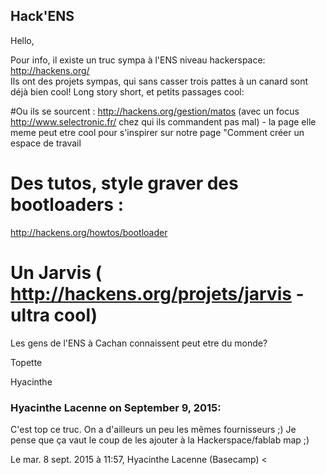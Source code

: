 ## Hack'ENS



Hello,  
  

Pour info, il existe un truc sympa à l'ENS niveau hackerspace:
<http://hackens.org/>  
Ils ont des projets sympas, qui sans casser trois pattes à un canard sont déjà
bien cool! Long story short, et petits passages cool:  

#Ou ils se sourcent : <http://hackens.org/gestion/matos> (avec un focus
<http://www.selectronic.fr/> chez qui ils commandent pas mal) - la page elle
meme peut etre cool pour s'inspirer sur notre page "Comment créer un espace de
travail  

# Des tutos, style graver des bootloaders :
<http://hackens.org/howtos/bootloader>  

# Un Jarvis ( <http://hackens.org/projets/jarvis> \- ultra cool)  

  
Les gens de l'ENS à Cachan connaissent peut etre du monde?  
  
Topette  
  
Hyacinthe



### **Hyacinthe Lacenne** on September 9, 2015:



C'est top ce truc. On a d'ailleurs un peu les mêmes fournisseurs ;) Je  
pense que ça vaut le coup de les ajouter à la Hackerspace/fablab map ;)  
  
Le mar. 8 sept. 2015 à 11:57, Hyacinthe Lacenne (Basecamp) &lt;



